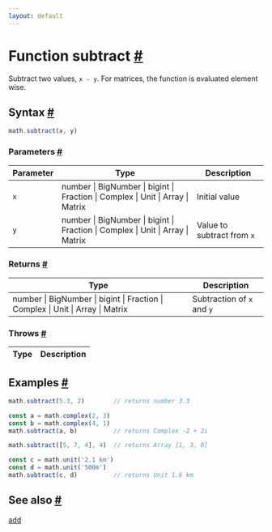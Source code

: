 ```yaml
---
layout: default
---
```


<!-- Note: This file is automatically generated from source code comments. Changes made in this file will be overridden. -->

<h1 id="function-subtract">Function subtract <a href="#function-subtract" title="Permalink">#</a></h1>

Subtract two values, `x - y`.
For matrices, the function is evaluated element wise.


<h2 id="syntax">Syntax <a href="#syntax" title="Permalink">#</a></h2>

```js
math.subtract(x, y)
```

<h3 id="parameters">Parameters <a href="#parameters" title="Permalink">#</a></h3>

Parameter | Type | Description
--------- | ---- | -----------
`x` | number &#124; BigNumber &#124; bigint &#124; Fraction &#124; Complex &#124; Unit &#124; Array &#124; Matrix | Initial value
`y` | number &#124; BigNumber &#124; bigint &#124; Fraction &#124; Complex &#124; Unit &#124; Array &#124; Matrix | Value to subtract from `x`

<h3 id="returns">Returns <a href="#returns" title="Permalink">#</a></h3>

Type | Description
---- | -----------
number &#124; BigNumber &#124; bigint &#124; Fraction &#124; Complex &#124; Unit &#124; Array &#124; Matrix | Subtraction of `x` and `y`


<h3 id="throws">Throws <a href="#throws" title="Permalink">#</a></h3>

Type | Description
---- | -----------


<h2 id="examples">Examples <a href="#examples" title="Permalink">#</a></h2>

```js
math.subtract(5.3, 2)        // returns number 3.3

const a = math.complex(2, 3)
const b = math.complex(4, 1)
math.subtract(a, b)          // returns Complex -2 + 2i

math.subtract([5, 7, 4], 4)  // returns Array [1, 3, 0]

const c = math.unit('2.1 km')
const d = math.unit('500m')
math.subtract(c, d)          // returns Unit 1.6 km
```


<h2 id="see-also">See also <a href="#see-also" title="Permalink">#</a></h2>

[add](add.html)
